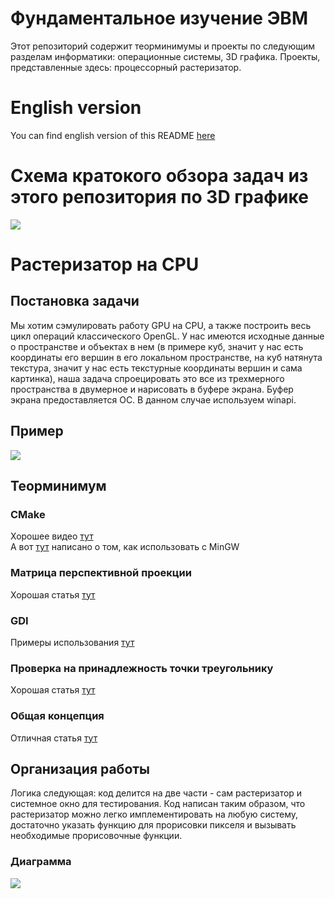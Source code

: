 # Фундаментальное изучение ЭВМ
Этот репозиторий содержит теорминимумы и проекты по следующим разделам информатики: операционные системы, 3D графика.
Проекты, представленные здесь: процессорный растеризатор. 

# English version
You can find english version of this README [here](https://github.com/timattt/Computer-science-knowledge/blob/master/README_EN.md)

# Схема кратокого обзора задач из этого репозитория по 3D графике
![](https://github.com/timattt/Computer-science-knowledge/blob/master/about/SYNOPSIS_SCHEME.png)

# Растеризатор на CPU

## Постановка задачи
Мы хотим сэмулировать работу GPU на CPU, а также построить весь цикл операций классического OpenGL.
У нас имеются исходные данные о пространстве и объектах в нем (в примере куб, значит у нас есть координаты его вершин в его локальном пространстве, на куб натянута текстура,
значит у нас есть текстурные координаты вершин и сама картинка), наша задача спроецировать это все из трехмерного пространства в двумерное и нарисовать в буфере экрана.
Буфер экрана предоставляется ОС. В данном случае используем winapi.

## Пример
![](https://github.com/timattt/Computer-science-knowledge/blob/master/CpuRasterizer/about/NiceExample.gif)

## Теорминимум

### CMake
Хорошее видео [тут](https://www.youtube.com/watch?v=gSTLzOmFChs)   
А вот [тут](https://stackoverflow.com/questions/59095842/cmake-mingw-compilation-on-windows-without-needing-the-g-mingw-makefiles-f) написано о том, как использовать с MinGW

### Матрица перспективной проекции
Хорошая статья [тут](https://habr.com/ru/post/252771/)

### GDI
Примеры использования [тут](https://zetcode.com/gui/winapi/gdi/)

### Проверка на принадлежность точки треугольнику
Хорошая статья [тут](https://cpp.mazurok.com/triangle/)

### Общая концепция
Отличная статья [тут](https://habr.com/ru/post/257107/)

## Организация работы
Логика следующая: код делится на две части - сам растеризатор и системное окно для тестирования.
Код написан таким образом, что растеризатор можно легко имплементировать на любую систему, достаточно указать функцию для прорисовки пикселя и вызывать необходимые прорисовочные функции.
### Диаграмма
![](https://github.com/timattt/Computer-science-knowledge/blob/master/CpuRasterizer/about/Concept.png)


